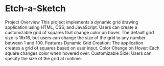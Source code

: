 # Etch-a-Sketch
Project Overview
This project implements a dynamic grid drawing application using HTML, CSS, and JavaScript. Users can create a customizable grid of squares that change color on hover. The default grid size is 16x16, but users can change the size of the grid to any number between 1 and 100.
Features
Dynamic Grid Creation: The application creates a grid of squares based on user input.
Color Change on Hover: Each square changes color when hovered over.
Customizable Size: Users can specify the size of the grid at runtime.